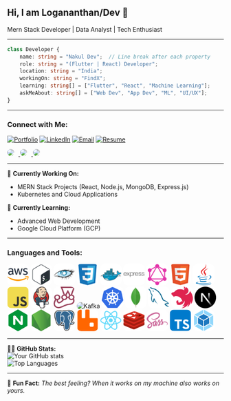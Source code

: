 ## Hi, I am Logananthan/Dev 👋
Mern Stack Developer | Data Analyst | Tech Enthusiast 

---
```Typescript
class Developer {
    name: string = "Nakul Dev";  // Line break after each property
    role: string = "(Flutter | React) Developer";
    location: string = "India";
    workingOn: string = "FindX";
    learning: string[] = ["Flutter", "React", "Machine Learning"];
    askMeAbout: string[] = ["Web Dev", "App Dev", "ML", "UI/UX"];
}
```
---
### Connect with Me:

[![Portfolio](https://img.shields.io/badge/Portfolio-visitnow-blue?style=for-the-badge)](https://your-portfolio-link.com) 
[![LinkedIn](https://img.shields.io/badge/LinkedIn-connect-0077B5?style=for-the-badge&logo=linkedin&logoColor=white)](https://www.linkedin.com/in/logananthan-dharmaraj-0ab212267/)
[![Email](https://img.shields.io/badge/Email-sendnow-D14836?style=for-the-badge&logo=gmail&logoColor=white)](mailto:your-email@example.com) 
[![Resume](https://img.shields.io/badge/Resume-view-green?style=for-the-badge)](https://your-resume-link.com)
<p align="left">
  <a href="https://www.linkedin.com/in/logananthan-dharmaraj-0ab212267/" target="_blank">
    <img src="https://img.shields.io/badge/LinkedIn-0077B5?style=for-the-badge&logo=linkedin&logoColor=white" style="border-radius: 10px; margin-right: 10px;"/>
  </a>
  <a href="https://leetcode.com/u/Logananthan_D/" target="_blank">
    <img src="https://img.shields.io/badge/LeetCode-FFA116?style=for-the-badge&logo=leetcode&logoColor=white" style="border-radius: 10px; margin-right: 10px;"/>
  </a>
  <a href="https://www.hackerrank.com/profile/loga_nanthan_d" target="_blank">
    <img src="https://img.shields.io/badge/Hackerrank-2EC866?style=for-the-badge&logo=hackerrank&logoColor=white" style="border-radius: 10px; margin-right: 10px;"/>
  </a>
</p>


---

🔭 **Currently Working On:**  
- MERN Stack Projects (React, Node.js, MongoDB, Express.js)  
- Kubernetes and Cloud Applications  

🌱 **Currently Learning:**  
- Advanced Web Development  
- Google Cloud Platform (GCP)  

---

### Languages and Tools:

<p align="left">
  <img src="https://raw.githubusercontent.com/devicons/devicon/master/icons/amazonwebservices/amazonwebservices-original-wordmark.svg" alt="AWS" width="50" height="50" style="border-radius: 10px;"/>
  <img src="https://raw.githubusercontent.com/devicons/devicon/master/icons/bash/bash-original.svg" alt="Bash" width="50" height="50" style="border-radius: 10px;"/>
  <img src="https://raw.githubusercontent.com/devicons/devicon/master/icons/cassandra/cassandra-original.svg" alt="Cassandra" width="50" height="50" style="border-radius: 10px;"/>
  <img src="https://raw.githubusercontent.com/devicons/devicon/master/icons/css3/css3-original.svg" alt="CSS3" width="50" height="50" style="border-radius: 10px;"/>
  <img src="https://raw.githubusercontent.com/devicons/devicon/master/icons/docker/docker-original.svg" alt="Docker" width="50" height="50" style="border-radius: 10px;"/>
  <img src="https://raw.githubusercontent.com/devicons/devicon/master/icons/express/express-original-wordmark.svg" alt="Express" width="50" height="50" style="border-radius: 10px;"/>
  <img src="https://raw.githubusercontent.com/devicons/devicon/master/icons/graphql/graphql-plain.svg" alt="GraphQL" width="50" height="50" style="border-radius: 10px;"/>
  <img src="https://raw.githubusercontent.com/devicons/devicon/master/icons/html5/html5-original.svg" alt="HTML5" width="50" height="50" style="border-radius: 10px;"/>
  <img src="https://raw.githubusercontent.com/devicons/devicon/master/icons/java/java-original.svg" alt="Java" width="50" height="50" style="border-radius: 10px;"/>
  <img src="https://raw.githubusercontent.com/devicons/devicon/master/icons/javascript/javascript-original.svg" alt="JavaScript" width="50" height="50" style="border-radius: 10px;"/>
  <img src="https://raw.githubusercontent.com/devicons/devicon/master/icons/jenkins/jenkins-original.svg" alt="Jenkins" width="50" height="50" style="border-radius: 10px;"/>
  <img src="https://raw.githubusercontent.com/devicons/devicon/master/icons/jest/jest-plain.svg" alt="Jest" width="50" height="50" style="border-radius: 10px;"/>
  <img src="https://raw.githubusercontent.com/devicons/devicon/master/icons/kafka/kafka-original.svg" alt="Kafka" width="50" height="50" style="border-radius: 10px;"/>
  <img src="https://raw.githubusercontent.com/devicons/devicon/master/icons/kubernetes/kubernetes-plain.svg" alt="Kubernetes" width="50" height="50" style="border-radius: 10px;"/>
  <img src="https://raw.githubusercontent.com/devicons/devicon/master/icons/mongodb/mongodb-original.svg" alt="MongoDB" width="50" height="50" style="border-radius: 10px;"/>
  <img src="https://raw.githubusercontent.com/devicons/devicon/master/icons/mysql/mysql-original.svg" alt="MySQL" width="50" height="50" style="border-radius: 10px;"/>
  <img src="https://raw.githubusercontent.com/devicons/devicon/master/icons/nestjs/nestjs-plain.svg" alt="NestJS" width="50" height="50" style="border-radius: 10px;"/>
  <img src="https://raw.githubusercontent.com/devicons/devicon/master/icons/nextjs/nextjs-original.svg" alt="NextJS" width="50" height="50" style="border-radius: 10px;"/>
  <img src="https://raw.githubusercontent.com/devicons/devicon/master/icons/nginx/nginx-original.svg" alt="Nginx" width="50" height="50" style="border-radius: 10px;"/>
  <img src="https://raw.githubusercontent.com/devicons/devicon/master/icons/nodejs/nodejs-original.svg" alt="NodeJS" width="50" height="50" style="border-radius: 10px;"/>
  <img src="https://raw.githubusercontent.com/devicons/devicon/master/icons/postgresql/postgresql-original.svg" alt="PostgreSQL" width="50" height="50" style="border-radius: 10px;"/>
  <img src="https://raw.githubusercontent.com/devicons/devicon/master/icons/rabbitmq/rabbitmq-original.svg" alt="RabbitMQ" width="50" height="50" style="border-radius: 10px;"/>
  <img src="https://raw.githubusercontent.com/devicons/devicon/master/icons/react/react-original.svg" alt="React" width="50" height="50" style="border-radius: 10px;"/>
  <img src="https://raw.githubusercontent.com/devicons/devicon/master/icons/redis/redis-original.svg" alt="Redis" width="50" height="50" style="border-radius: 10px;"/>
  <img src="https://raw.githubusercontent.com/devicons/devicon/master/icons/sass/sass-original.svg" alt="Sass" width="50" height="50" style="border-radius: 10px;"/>
  <img src="https://raw.githubusercontent.com/devicons/devicon/master/icons/typescript/typescript-original.svg" alt="TypeScript" width="50" height="50" style="border-radius: 10px;"/>
  <img src="https://raw.githubusercontent.com/devicons/devicon/master/icons/webpack/webpack-original.svg" alt="Webpack" width="50" height="50" style="border-radius: 10px;"/>
</p>


---

👨‍💻 **GitHub Stats:**  
![Your GitHub stats](https://github-readme-stats.vercel.app/api?username=yourusername&show_icons=true&theme=radical)  
![Top Languages](https://github-readme-stats.vercel.app/api/top-langs/?username=yourusername&layout=compact&theme=radical)  

---


🌟 **Fun Fact:** *The best feeling? When it works on my machine also works on yours.*

<!--
**LogananthanD/LogananthanD** is a ✨ _special_ ✨ repository because its `README.md` (this file) appears on your GitHub profile.

Here are some ideas to get you started:

- 🔭 I’m currently working on ...
- 🌱 I’m currently learning ...
- 👯 I’m looking to collaborate on ...
- 🤔 I’m looking for help with ...
- 💬 Ask me about ...
- 📫 How to reach me: ...
- 😄 Pronouns: ...
- ⚡ Fun fact: ...
-->
